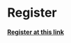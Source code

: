 # Register

**[Register at this link](https://usc.zoom.us/webinar/register/WN_V-mMUlHGQMWnkecKyPUQWA)**
